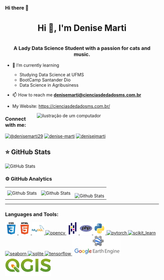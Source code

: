 ### Hi there 👋

# <h1 align="center">Hi 👋, I'm Denise Marti</h1>
# <h3 align="center">A Lady Data Science Student with a passion for cats and music.</h3>

- 🌱 I’m currently learning 
     - Studying Data Science at UFMS
     - BootCamp Santander Dio
     - Data Science in Agribusiness

- 📫 How to reach me **denisemarti@cienciasdedadosms.com.br**
- My Website: https://cienciasdedadosms.com.br/
<img src="https://raw.githubusercontent.com/MicaelliMedeiros/micaellimedeiros/master/image/computer-illustration.png" alt="ilustração de um computador" min-width="400px" max-width="400px" width="400px" align="right">
<h3 align="left">Connect with me:</h3>
<p align="left">
<a href="https://twitter.com/@denisemarti29" target="blank"><img align="center" src="https://raw.githubusercontent.com/rahuldkjain/github-profile-readme-generator/master/src/images/icons/Social/twitter.svg" alt="@denisemarti29" height="30" width="40" /></a>
<a href="https://linkedin.com/in/denise-marti" target="blank"><img align="center" src="https://raw.githubusercontent.com/rahuldkjain/github-profile-readme-generator/master/src/images/icons/Social/linked-in-alt.svg" alt="denise-marti" height="30" width="40" /></a>
<a href="https://fb.com/denisejmarti" target="blank"><img align="center" src="https://raw.githubusercontent.com/rahuldkjain/github-profile-readme-generator/master/src/images/icons/Social/facebook.svg" alt="denisejmarti" height="30" width="40" /></a>
</p>

## ⭐ GitHub Stats

![GitHub Stats](https://github-readme-stats.vercel.app/api?username=iuricode&show_icons=true)

### ⚙️ GitHub Analytics

<table>
  <tr>
    <td>
      <img
        align="left"
        src="https://github-readme-stats.vercel.app/api?username=djeannie29&theme=dark&hide_border=false&include_all_commits=true"
        alt="Github Stats"
      />
    </td>
    <td>
      <img
        align="left"
        src="https://github-readme-stats.vercel.app/api/top-langs/?username=djeannie29&theme=dark&hide_border=false&include_all_commits=true&count_private=true&layout=compact"
        alt="Github Stats"
      />
    </td>
    <td>
      <br />
      <img
        align="left"
        src="https://github-readme-streak-stats.herokuapp.com/?user=djeannie29&theme=dark&hide_border=false"
        alt="Github Stats"
      />
    </td>
  </tr>
</table>

--- 

<p></p>
<h3 align="left">Languages and Tools:</h3>
<p align="left">
<a href="https://www.w3schools.com/css/" target="_blank" rel="noopener noreferrer"> <img src="https://raw.githubusercontent.com/devicons/devicon/master/icons/css3/css3-original-wordmark.svg" alt="css3" width="40" height="40"/> </a>
<a href="https://www.w3.org/html/" target="_blank" rel="noopener noreferrer"> <img src="https://raw.githubusercontent.com/devicons/devicon/master/icons/html5/html5-original-wordmark.svg" alt="html5" width="40" height="40"/> </a>
<a href="https://www.mysql.com/" target="_blank" rel="noopener noreferrer"> <img src="https://raw.githubusercontent.com/devicons/devicon/master/icons/mysql/mysql-original-wordmark.svg" alt="mysql" width="40" height="40"/> </a>
<a href="https://opencv.org/" target="_blank" rel="noopener noreferrer"> <img src="https://www.vectorlogo.zone/logos/opencv/opencv-icon.svg" alt="opencv" width="40" height="40"/> </a>
<a href="https://pandas.pydata.org/" target="_blank" rel="noopener noreferrer"> <img src="https://raw.githubusercontent.com/devicons/devicon/2ae2a900d2f041da66e950e4d48052658d850630/icons/pandas/pandas-original.svg" alt="pandas" width="40" height="40"/> </a>
<a href="https://www.php.net" target="_blank" rel="noopener noreferrer"> <img src="https://raw.githubusercontent.com/devicons/devicon/master/icons/php/php-original.svg" alt="php" width="40" height="40"/> </a>
<a href="https://www.python.org" target="_blank" rel="noopener noreferrer"> <img src="https://raw.githubusercontent.com/devicons/devicon/master/icons/python/python-original.svg" alt="python" width="40" height="40"/> </a>
<a href="https://pytorch.org/" target="_blank" rel="noopener noreferrer"> <img src="https://www.vectorlogo.zone/logos/pytorch/pytorch-icon.svg" alt="pytorch" width="40" height="40"/> </a>
<a href="https://scikit-learn.org/" target="_blank" rel="noopener noreferrer"> <img src="https://upload.wikimedia.org/wikipedia/commons/0/05/Scikit_learn_logo_small.svg" alt="scikit_learn" width="40" height="40"/> </a>
<a href="https://seaborn.pydata.org/" target="_blank" rel="noopener noreferrer"> <img src="https://seaborn.pydata.org/_images/logo-mark-lightbg.svg" alt="seaborn" width="40" height="40"/> </a>
<a href="https://www.sqlite.org/" target="_blank" rel="noopener noreferrer"> <img src="https://www.vectorlogo.zone/logos/sqlite/sqlite-icon.svg" alt="sqlite" width="40" height="40"/> </a>
<a href="https://www.tensorflow.org" target="_blank" rel="noopener noreferrer"> <img src="https://www.vectorlogo.zone/logos/tensorflow/tensorflow-icon.svg" alt="tensorflow" width="40" height="40"/> </a>
<a href="https://earthengine.google.com/" target="_blank" rel="noopener noreferrer"> <img src="https://github.com/djeannie29/djeannie29/blob/main/google_earth_engine.jpeg" alt="Google Earth Engine"/> </a>
<a href="https://qgis.org/en/site/about/index.html" target="_blank" rel="noopener noreferrer"> <img src="https://github.com/djeannie29/djeannie29/blob/main/qgis.png" alt="QGis"/> </a>
</p>

